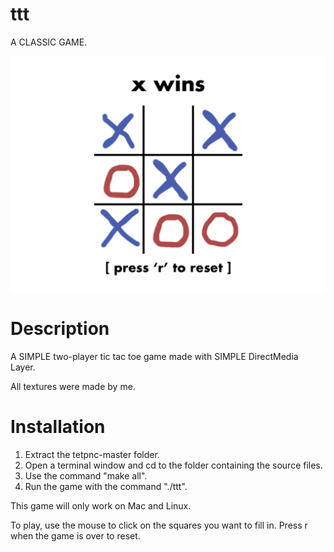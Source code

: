 # ttt
A CLASSIC GAME.

![](screenshot.png)

# Description

A SIMPLE two-player tic tac toe game made with SIMPLE DirectMedia Layer.

All textures were made by me.

# Installation

1. Extract the tetpnc-master folder.
2. Open a terminal window and cd to the folder containing the source files.
3. Use the command "make all".
4. Run the game with the command "./ttt".

This game will only work on Mac and Linux.

To play, use the mouse to click on the squares you want to fill in. Press r when the game is over to reset.
